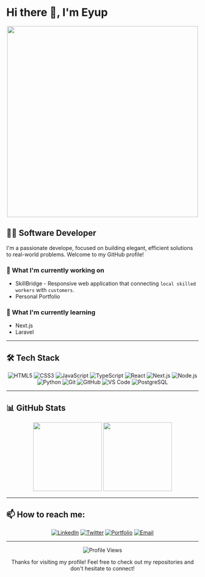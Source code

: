 # Hi there 👋, I'm Eyup

<div align="center">
  <img src="https://media.giphy.com/media/L1R1tvI9svkIWwpVYr/giphy.gif" width="500"/>
</div>

## 👨‍💻 Software Developer

I'm a passionate develope, focused on building elegant, efficient solutions to real-world problems. Welcome to my GitHub profile!

### 🔭 What I'm currently working on
- SkillBridge - Responsive web application that connecting `local skilled workers` with `customers`.
- Personal Portfolio

### 🌱 What I'm currently learning
- Next.js
- Laravel

---

## 🛠️ Tech Stack

<div align="center">
  
  ![HTML5](https://img.shields.io/badge/-HTML5-E34F26?style=flat-square&logo=html5&logoColor=white)
  ![CSS3](https://img.shields.io/badge/-CSS3-1572B6?style=flat-square&logo=css3)
  ![JavaScript](https://img.shields.io/badge/-JavaScript-F7DF1E?style=flat-square&logo=javascript&logoColor=black)
  ![TypeScript](https://img.shields.io/badge/-TypeScript-3178C6?style=flat-square&logo=typescript&logoColor=white)
  ![React](https://img.shields.io/badge/-React-61DAFB?style=flat-square&logo=react&logoColor=black)
  ![Next.js](https://img.shields.io/badge/-Next.js-000000?style=flat-square&logo=next.js)
  ![Node.js](https://img.shields.io/badge/-Node.js-339933?style=flat-square&logo=node.js&logoColor=white)
  ![Python](https://img.shields.io/badge/-Python-3776AB?style=flat-square&logo=python&logoColor=white)
  ![Git](https://img.shields.io/badge/-Git-F05032?style=flat-square&logo=git&logoColor=white)
  ![GitHub](https://img.shields.io/badge/-GitHub-181717?style=flat-square&logo=github)
  ![VS Code](https://img.shields.io/badge/-VS%20Code-007ACC?style=flat-square&logo=visual-studio-code)
  ![PostgreSQL](https://img.shields.io/badge/-PostgreSQL-336791?style=flat-square&logo=postgresql)
  
</div>

---

## 📊 GitHub Stats

<div align="center">
  <img height="180em" src="https://github-readme-stats.vercel.app/api?username=eyup-16&show_icons=true&theme=radical&include_all_commits=true&count_private=true"/>
  <img height="180em" src="https://github-readme-stats.vercel.app/api/top-langs/?username=eyup-16&layout=compact&langs_count=7&theme=radical"/>
</div>

---

## 📫 How to reach me:

<div align="center">
  
  [![LinkedIn](https://img.shields.io/badge/LinkedIn-0077B5?style=for-the-badge&logo=linkedin&logoColor=white)](https://www.linkedin.com/in/eyup16)
  [![Twitter](https://img.shields.io/badge/Twitter-1DA1F2?style=for-the-badge&logo=twitter&logoColor=white)](https://twitter.com/eyupUskuplu_16)
  [![Portfolio](https://img.shields.io/badge/Portfolio-4285F4?style=for-the-badge&logo=google-chrome&logoColor=white)](https://eyup-dev.vercel.app/)
  [![Email](https://img.shields.io/badge/Email-D14836?style=for-the-badge&logo=gmail&logoColor=white)](mailto:eyupcoder@gmail.com)
  
</div>

---

<div align="center">
  
  ![Profile Views](https://komarev.com/ghpvc/?username=eyup-16&color=blueviolet)
  
  <p>Thanks for visiting my profile! Feel free to check out my repositories and don't hesitate to connect!</p>
  
</div>
